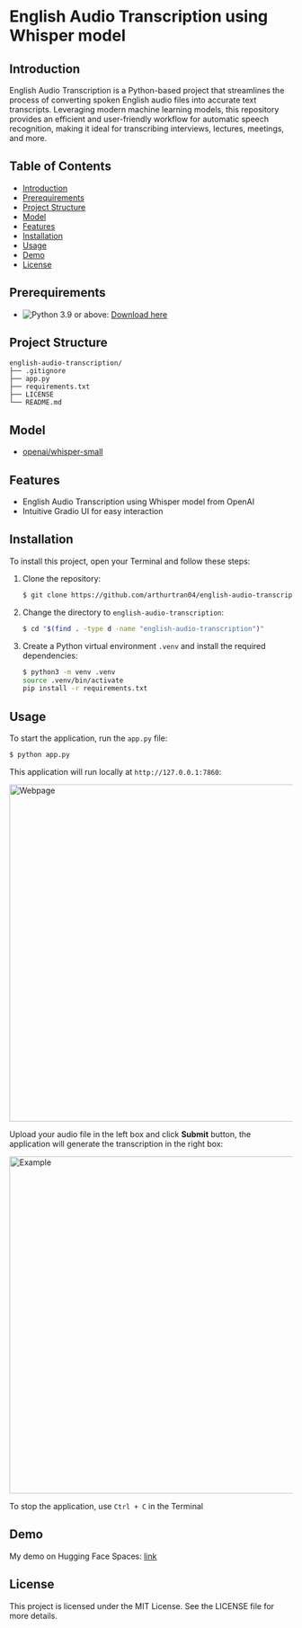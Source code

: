 # English Audio Transcription using Whisper model

## Introduction

English Audio Transcription is a Python-based project that streamlines the process of converting spoken English audio files into accurate text transcripts. Leveraging modern machine learning models, this repository provides an efficient and user-friendly workflow for automatic speech recognition, making it ideal for transcribing interviews, lectures, meetings, and more.

## Table of Contents

- [Introduction](#introduction)
- [Prerequirements](#prerequirements)
- [Project Structure](#project-structure)
- [Model](#model)
- [Features](#features)
- [Installation](#installation)
- [Usage](#usage)
- [Demo](#demo)
- [License](#license)

## Prerequirements

- ![Python 3.9](https://img.shields.io/badge/Python-3.9-blue) or above: [Download here](https://python.org/downloads)

## Project Structure

```
english-audio-transcription/
├── .gitignore
├── app.py
├── requirements.txt
├── LICENSE
└── README.md
```

## Model

- [openai/whisper-small](https://huggingface.co/openai/whisper-small)

## Features

- English Audio Transcription using Whisper model from OpenAI
- Intuitive Gradio UI for easy interaction

## Installation

To install this project, open your Terminal and follow these steps:

1. Clone the repository:

    ```sh
    $ git clone https://github.com/arthurtran04/english-audio-transcription.git
    ```

2. Change the directory to `english-audio-transcription`:

    ```sh
    $ cd "$(find . -type d -name "english-audio-transcription")"
    ```

3. Create a Python virtual environment `.venv` and install the required dependencies:

    ```sh
    $ python3 -m venv .venv
    source .venv/bin/activate
    pip install -r requirements.txt
    ```

## Usage

To start the application, run the `app.py` file:

   ```sh
   $ python app.py
   ```
This application will run locally at `http://127.0.0.1:7860`:

<img width="600rem" alt="Webpage" src="https://github.com/user-attachments/assets/c24661d0-d5a2-43b9-9ce0-1bea6a3fd69a"/>

Upload your audio file in the left box and click **Submit** button, the application will generate the transcription in the right box:

<img width="600rem" alt="Example" src="https://github.com/user-attachments/assets/67b1802f-319d-42a5-b1c9-1e5cb0dc4fa8"/>

To stop the application, use `Ctrl + C` in the Terminal

## Demo

My demo on Hugging Face Spaces: [link](https://huggingface.co/spaces/josephtran04/english-audio-transcription)

## License

This project is licensed under the MIT License. See the LICENSE file for more details.
